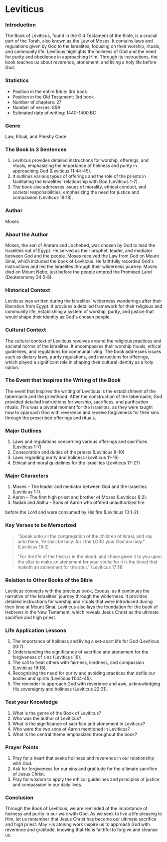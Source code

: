 # Leviticus

### Introduction

The Book of Leviticus, found in the Old Testament of the Bible, is a crucial part of the Torah, also known as the Law of Moses. It contains laws and regulations given by God to the Israelites, focusing on their worship, rituals, and community life. Leviticus highlights the holiness of God and the need for purity and obedience in approaching Him. Through its instructions, the book teaches us about reverence, atonement, and living a holy life before God.

### Statistics

* Position in the entire Bible: 3rd book
* Position in the Old Testament: 3rd book
* Number of chapters: 27
* Number of verses: 859
* Estimated date of writing: 1440-1400 BC

### Genre

Law, Ritual, and Priestly Code

### The Book in 3 Sentences

1. Leviticus provides detailed instructions for worship, offerings, and rituals, emphasizing the importance of holiness and purity in approaching God (Leviticus 11:44-45).
2. It outlines various types of offerings and the role of the priests in facilitating the Israelites' relationship with God (Leviticus 1-7).
3. The book also addresses issues of morality, ethical conduct, and societal responsibilities, emphasizing the need for justice and compassion (Leviticus 19:18).

### Author

Moses

### About the Author

Moses, the son of Amram and Jochebed, was chosen by God to lead the Israelites out of Egypt. He served as their prophet, leader, and mediator between God and the people. Moses received the Law from God on Mount Sinai, which included the book of Leviticus. He faithfully recorded God's instructions and led the Israelites through their wilderness journey. Moses died on Mount Nebo, just before the people entered the Promised Land (Deuteronomy 34:5-8).

### Historical Context

Leviticus was written during the Israelites' wilderness wanderings after their liberation from Egypt. It provides a detailed framework for their religious and community life, establishing a system of worship, purity, and justice that would shape their identity as God's chosen people.

### Cultural Context

The cultural context of Leviticus revolves around the religious practices and societal norms of the Israelites. It encompasses their worship rituals, ethical guidelines, and regulations for communal living. The book addresses issues such as dietary laws, purity regulations, and instructions for offerings, which played a significant role in shaping their cultural identity as a holy nation.

### The Event that Inspires the Writing of the Book

The event that inspires the writing of Leviticus is the establishment of the tabernacle and the priesthood. After the construction of the tabernacle, God provided detailed instructions for worship, sacrifices, and purification rituals. This was a pivotal moment for the Israelites, as they were taught how to approach God with reverence and receive forgiveness for their sins through the prescribed offerings and rituals.

### Major Outlines

1. Laws and regulations concerning various offerings and sacrifices (Leviticus 1-7)
2. Consecration and duties of the priests (Leviticus 8-10)
3. Laws regarding purity and holiness (Leviticus 11-16)
4. Ethical and moral guidelines for the Israelites (Leviticus 17-27)

### Major Characters

1. Moses – The leader and mediator between God and the Israelites (Leviticus 1:1).
2. Aaron – The first high priest and brother of Moses (Leviticus 8:2).
3. Nadab and Abihu – Sons of Aaron who offered unauthorized fire

before the Lord and were consumed by His fire (Leviticus 10:1-2).

### Key Verses to be Memorized

> "Speak unto all the congregation of the children of Israel, and say unto them, Ye shall be holy: for I the LORD your God am holy." (Leviticus 19:2)

> "For the life of the flesh is in the blood: and I have given it to you upon the altar to make an atonement for your souls: for it is the blood that maketh an atonement for the soul." (Leviticus 17:11)

### Relation to Other Books of the Bible

Leviticus connects with the previous book, Exodus, as it continues the narrative of the Israelites' journey through the wilderness. It provides detailed instructions for worship and rituals that were introduced during their time at Mount Sinai. Leviticus also lays the foundation for the book of Hebrews in the New Testament, which reveals Jesus Christ as the ultimate sacrifice and high priest.

### Life Application Lessons

1. The importance of holiness and living a set-apart life for God (Leviticus 20:7).
2. Understanding the significance of sacrifice and atonement for the forgiveness of sins (Leviticus 16).
3. The call to treat others with fairness, kindness, and compassion (Leviticus 19:18).
4. Recognizing the need for purity and avoiding practices that defile our bodies and spirits (Leviticus 11:44-45).
5. The reminder to approach God with reverence and awe, acknowledging His sovereignty and holiness (Leviticus 22:31).

### Test your Knowledge

1. What is the genre of the Book of Leviticus?
2. Who was the author of Leviticus?
3. What is the significance of sacrifice and atonement in Leviticus?
4. Who were the two sons of Aaron mentioned in Leviticus?
5. What is the central theme emphasized throughout the book?

### Prayer Points

1. Pray for a heart that seeks holiness and reverence in our relationship with God.
2. Ask for forgiveness for our sins and gratitude for the ultimate sacrifice of Jesus Christ.
3. Pray for wisdom to apply the ethical guidelines and principles of justice and compassion in our daily lives.

### Conclusion

Through the Book of Leviticus, we are reminded of the importance of holiness and purity in our walk with God. As we seek to live a life pleasing to Him, let us remember that Jesus Christ has become our ultimate sacrifice and high priest. May His atoning work inspire us to approach God with reverence and gratitude, knowing that He is faithful to forgive and cleanse us.
